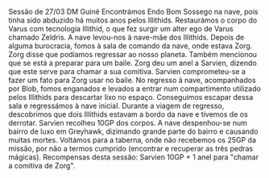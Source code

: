 Sessão de 27/03  DM Guiné
Encontrámos Endo Bom Sossego na nave, pois tinha sido abduzido há muitos anos pelos Illithids.
Restaurámos o corpo do Varus com tecnologia Illithid, o que fez surgir um alter ego de Varus chamado Zeldris.
A nave levou-nos à nave-mãe dos Illithids.
Depois de alguma burocracia, fomos à sala de comando da nave, onde estava Zorg.
Zorg disse que podíamos regressar ao nosso planeta. Também mencionou que se está a preparar para um baile.
Zorg deu um anel a Sarvien, dizendo que este serve para chamar a sua comitiva.
Sarvien comprometeu-se a fazer um fato para Zorg usar no baile.
No regresso à nave, acompanhados por Blob, fomos enganados e levados a entrar num compartimento utilizado pelos Illithids para descartar lixo no espaço.
Conseguimos escapar dessa sala e regressámos à nave inicial.
Durante a viagem de regresso, descobrimos que dois Illithids estavam a bordo da nave e tivemos de os derrotar. Sarvien recolheu 10GP dos corpos.
A nave despenhou-se num bairro de luxo em Greyhawk, dizimando grande parte do bairro e causando muitas mortes.
Voltámos para a taberna, onde não recebemos os 25GP da missão, por não a termos cumprido (encontrar e recuperar as três pedras mágicas).
Recompensas desta sessão:
Sarvien  10GP + 1 anel para "chamar a comitiva de Zorg".






















